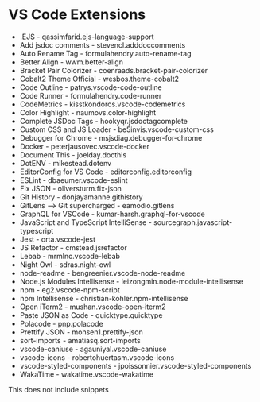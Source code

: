 # VS Code Extensions

* .EJS - qassimfarid.ejs-language-support
* Add jsdoc comments - stevencl.adddoccomments
* Auto Rename Tag - formulahendry.auto-rename-tag
* Better Align - wwm.better-align
* Bracket Pair Colorizer - coenraads.bracket-pair-colorizer
* Cobalt2 Theme Official - wesbos.theme-cobalt2 
* Code Outline - patrys.vscode-code-outline
* Code Runner - formulahendry.code-runner
* CodeMetrics - kisstkondoros.vscode-codemetrics
* Color Highlight - naumovs.color-highlight
* Complete JSDoc Tags - hookyqr.jsdoctagcomplete
* Custom CSS and JS Loader - be5invis.vscode-custom-css
* Debugger for Chrome - msjsdiag.debugger-for-chrome
* Docker - peterjausovec.vscode-docker
* Document This - joelday.docthis
* DotENV - mikestead.dotenv
* EditorConfig for VS Code - editorconfig.editorconfig
* ESLint - dbaeumer.vscode-eslint
* Fix JSON - oliversturm.fix-json
* Git History - donjayamanne.githistory
* GitLens —> Git supercharged - eamodio.gitlens
* GraphQL for VSCode - kumar-harsh.graphql-for-vscode
* JavaScript and TypeScript IntelliSense - sourcegraph.javascript-typescript
* Jest - orta.vscode-jest
* JS Refactor - cmstead.jsrefactor
* Lebab - mrmlnc.vscode-lebab
* Night Owl - sdras.night-owl
* node-readme - bengreenier.vscode-node-readme
* Node.js Modules Intellisense - leizongmin.node-module-intellisense
* npm - eg2.vscode-npm-script
* npm Intellisense - christian-kohler.npm-intellisense
* Open iTerm2 - mushan.vscode-open-iterm2
* Paste JSON as Code - quicktype.quicktype
* Polacode - pnp.polacode
* Prettify JSON - mohsen1.prettify-json
* sort-imports - amatiasq.sort-imports
* vscode-caniuse - agauniyal.vscode-caniuse
* vscode-icons - robertohuertasm.vscode-icons
* vscode-styled-components - jpoissonnier.vscode-styled-components
* WakaTime - wakatime.vscode-wakatime

This does not include snippets
